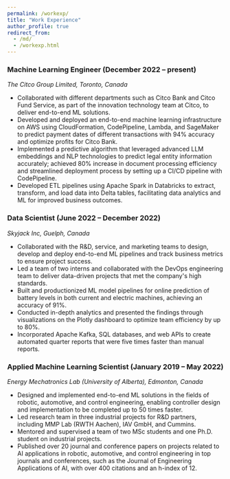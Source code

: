```yaml
---
permalink: /workexp/
title: "Work Experience"
author_profile: true
redirect_from:
  - /md/
  - /workexp.html
---
```


### Machine Learning Engineer (December 2022 – present)

_The Citco Group Limited, Toronto, Canada_

- Collaborated with different departments such as Citco Bank and Citco Fund Service, as part of the innovation technology team at Citco, to deliver end-to-end ML solutions.
- Developed and deployed an end-to-end machine learning infrastructure on AWS using CloudFormation, CodePipeline, Lambda, and SageMaker to predict payment dates of different transactions with 94% accuracy and optimize profits for Citco Bank.
- Implemented a predictive algorithm that leveraged advanced LLM embeddings and NLP technologies to predict legal entity information accurately; achieved 80% increase in document processing efficiency and streamlined deployment process by setting up a CI/CD pipeline with CodePipeline.
- Developed ETL pipelines using Apache Spark in Databricks to extract, transform, and load data into Delta tables, facilitating data analytics and ML for improved business outcomes.

### Data Scientist (June 2022 – December 2022)

_Skyjack Inc, Guelph, Canada_

- Collaborated with the R&D, service, and marketing teams to design, develop and deploy end-to-end ML pipelines and track business metrics to ensure project success.
- Led a team of two interns and collaborated with the DevOps engineering team to deliver data-driven projects that met the company's high standards.
- Built and productionized ML model pipelines for online prediction of battery levels in both current and electric machines, achieving an accuracy of 91%.
- Conducted in-depth analytics and presented the findings through visualizations on the Plotly dashboard to optimize team efficiency by up to 80%.
- Incorporated Apache Kafka, SQL databases, and web APIs to create automated quarter reports that were five times faster than manual reports.

### Applied Machine Learning Scientist (January 2019 – May 2022)

_Energy Mechatronics Lab (University of Alberta), Edmonton, Canada_

- Designed and implemented end-to-end ML solutions in the fields of robotic, automotive, and control engineering, enabling controller design and implementation to be completed up to 50 times faster.
- Led research team in three industrial projects for R&D partners, including MMP Lab (RWTH Aachen), IAV GmbH, and Cummins.
- Mentored and supervised a team of two MSc students and one Ph.D. student on industrial projects.
- Published over 20 journal and conference papers on projects related to AI applications in robotic, automotive, and control engineering in top journals and conferences, such as the Journal of Engineering Applications of AI, with over 400 citations and an h-index of 12.
